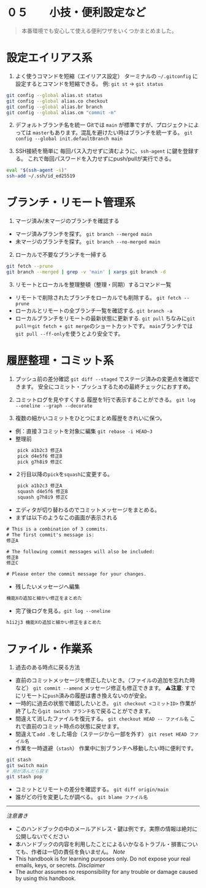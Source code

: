 # ０５　　小技・便利設定など
> 本番環境でも安心して使える便利ワザをいくつかまとめました。

<h1>設定エイリアス系</h1>

1. よく使うコマンドを短縮（エイリアス設定）
ターミナルの `~/.gitconfig` に設定するとコマンドを短縮できる。
例: `git st` → `git status`
```bash
git config --global alias.st status
git config --global alias.co checkout
git config --global alias.br branch
git config --global alias.cm "commit -m"
```

2. デフォルトブランチ名を統一
Gitでは `main` が標準ですが、プロジェクトによっては `master`もあります。混乱を避けたい時はブランチを統一する。
`git config --global init.defaultBranch main`

3. SSH接続を簡単に
毎回パス入力せずに済むように、`ssh-agent` に鍵を登録する。
これで毎回パスワードを入力せずにpush/pullが実行できる。
```bash
eval "$(ssh-agent -s)"
ssh-add ~/.ssh/id_ed25519
```

<h1>ブランチ・リモート管理系</h1>

1. マージ済み/未マージのブランチを確認する
- マージ済みブランチを探す。
`git branch --merged main`
- 未マージのブランチを探す。
`git branch --no-merged main`

2. ローカルで不要なブランチを一掃する
```bash
git fetch --prune
git branch --merged | grep -v 'main' | xargs git branch -d
```

3. リモートとローカルを整理整頓（整理・同期）するコマンド一覧
- リモートで削除されたブランチをローカルでも削除する。
`git fetch --prune`
- ローカルとリモートの全ブランチ一覧を確認する.
`git branch -a`
- ローカルブランチをリモートの最新状態に更新する.
`git pull` 
ちなみに`git pull`＝`git fetch + git merge`のショートカットです。
`main`ブランチでは`git pull --ff-only`を使うとより安全です。

<h1>履歴整理・コミット系</h1>

1. プッシュ前の差分確認
`git diff --staged` でステージ済みの変更点を確認できます。
安全にコミット・プッシュするための最終チェックにおすすめ。

2. コミットログを見やすくする
履歴を1行で表示することができる。
`git log --oneline --graph --decorate`

3. 複数の細かいコミットをひとつにまとめ履歴をきれいに保つ。
- 例：直接３コミットを対象に編集
`git rebase -i HEAD~3`
 - 整理前
```bash
    pick a1b2c3 修正A  
    pick d4e5f6 修正B
    pick g7h8i9 修正C
```
 - ２行目以降の`pick`を`squash`に変更する。
```bash
    pick a1b2c3 修正A
    squash d4e5f6 修正B
    squash g7h8i9 修正C
```
 - エディタが切り替わるのでコミットメッセージをまとめる。
  - まずは以下のようなこの画面が表示される
```txt
# This is a combination of 3 commits.
# The first commit's message is:
修正A

# The following commit messages will also be included:
修正B
修正C

# Please enter the commit message for your changes.
```
  - 残したいメッセージへ編集
```txt
機能Xの追加と細かい修正をまとめた
```
  - 完了後ログを見る。`git log --oneline`
```txt
h1i2j3 機能Xの追加と細かい修正をまとめた
```

<h1>ファイル・作業系</h1>

1. 過去のある時点に戻る方法
- 直前のコミットメッセージを修正したいとき。（ファイルの追加を忘れた時など）
`git commit --amend` 
メッセージ修正も修正できます。
⚠️**注意**: すでにリモートに`push`済みの履歴は書き換えないのが安全。
- 一時的に過去の状態で確認したいとき。
`git checkout <コミットID>`
作業が終了したら`git switch ブランチ名`で戻ることができます。
- 間違えて消したファイルを復元する。
`git checkout HEAD -- ファイル名`
これで直前のコミット時点の状態に戻せます。
- 間違えて`add .`をした場合（ステージから一部を外す）
`git reset HEAD ファイル名`
- 作業を一時退避（`stash`）
作業中に別ブランチへ移動したい時に便利です。
```bash
git stash
git switch main
# 用が済んだら戻す
git stash pop
```
- コミットとリモートの差分を確認する。
`git diff origin/main`
- 誰がどの行を変更したが調べる。
`git blame ファイル名`













---

*注意書き*
- このハンドブックの中のメールアドレス・鍵は例です。実際の情報は絶対に公開しないでください
- 本ハンドブックの内容を利用したことによるいかなるトラブル・損害についても、作者は一切の責任を負いません。
*Note*
- This handbook is for learning purposes only. Do not expose your real emails, keys, or secrets.
*Disclaimer*
- The author assumes no responsibility for any trouble or damage caused by using this handbook.

